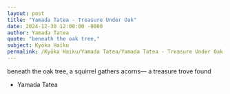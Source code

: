 ```yaml
---
layout: post
title: "Yamada Tatea - Treasure Under Oak"
date: 2024-12-30 12:00:00 -0000
author: Yamada Tatea
quote: "beneath the oak tree,"
subject: Kyōka Haiku
permalink: /Kyōka Haiku/Yamada Tatea/Yamada Tatea - Treasure Under Oak
---
```


beneath the oak tree,
a squirrel gathers acorns—
a treasure trove found

- Yamada Tatea
